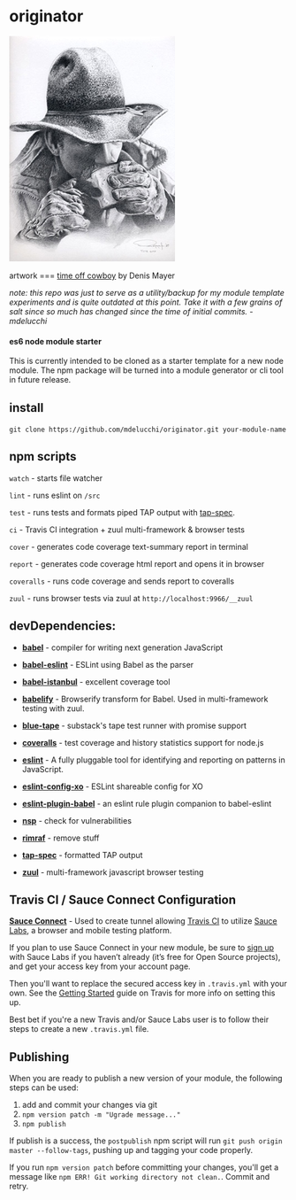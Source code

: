 # originator

![alt text](images/originator.jpg "Time Off Cowboy")

artwork === [time off cowboy](http://www.artcountrycanada.com/mayer-denis-TIME%20OFF%20COWBOY.htm) by Denis Mayer

_note: this repo was just to serve as a utility/backup for my module template experiments and is quite outdated at this point. Take it with a few grains of salt since so much has changed since the time of initial commits. - mdelucchi_

#### es6 node module starter
This is currently intended to be cloned as a starter template for a new node module. The npm package will be turned into a module generator or cli tool in future release.

## install
`git clone https://github.com/mdelucchi/originator.git your-module-name`

## npm scripts

`watch` - starts file watcher

`lint` - runs eslint on `/src`

`test` - runs tests and formats piped TAP output with [tap-spec](https://github.com/scottcorgan/tap-spec).

`ci` - Travis CI integration + zuul multi-framework & browser tests

`cover` - generates code coverage text-summary report in terminal

`report` - generates code coverage html report and opens it in browser

`coveralls` - runs code coverage and sends report to coveralls

`zuul` - runs browser tests via zuul at `http://localhost:9966/__zuul`

## devDependencies:

- [**babel**](https://github.com/babel/babel) - compiler for writing next generation JavaScript

- [**babel-eslint**](https://github.com/babel/babel-eslint) - ESLint using Babel as the parser

- [**babel-istanbul**](https://github.com/ambitioninc/babel-istanbul) - excellent coverage tool

- [**babelify**](https://github.com/babel/babelify) - Browserify transform for Babel. Used in multi-framework testing with zuul.

- [**blue-tape**](https://github.com/spion/blue-tape) - substack's tape test runner with promise support

- [**coveralls**](https://github.com/nickmerwin/node-coveralls) - test coverage and history statistics support for node.js

- [**eslint**](https://github.com/eslint/eslint) - A fully pluggable tool for identifying and reporting on patterns in JavaScript.

- [**eslint-config-xo**](https://github.com/sindresorhus/eslint-config-xo) - ESLint shareable config for XO

- [**eslint-plugin-babel**](https://github.com/babel/eslint-plugin-babel) - an eslint rule plugin companion to babel-eslint

- [**nsp**](https://github.com/nodesecurity/nsp) - check for vulnerabilities

- [**rimraf**](https://github.com/isaacs/rimraf) - remove stuff

- [**tap-spec**](https://github.com/scottcorgan/tap-spec) - formatted TAP output

- [**zuul**](https://github.com/defunctzombie/zuul) - multi-framework javascript browser testing


## Travis CI / Sauce Connect Configuration

[**Sauce Connect**](https://docs.saucelabs.com/reference/sauce-connect/) -  Used to create tunnel allowing [Travis CI](https://travis-ci.org/) to utilize [Sauce Labs](https://saucelabs.com), a browser and mobile testing platform.

If you plan to use Sauce Connect in your new module, be sure to [sign up](https://saucelabs.com/signup) with Sauce Labs if you haven’t already (it’s free for Open Source projects), and get your access key from your account page.

Then you'll want to replace the secured access key in `.travis.yml` with your own. See the [Getting Started](https://docs.saucelabs.com/ci-integrations/travis-ci/) guide on Travis for more info on setting this up.

Best bet if you're a new Travis and/or Sauce Labs user is to follow their steps to create a new `.travis.yml` file.

## Publishing
When you are ready to publish a new version of your module, the following steps can be used:
  1. add and commit your changes via git
  2. `npm version patch -m "Ugrade message..."`
  3. `npm publish`

If publish is a success, the `postpublish` npm script will run `git push origin master --follow-tags`, pushing up and tagging your code properly.

If you run `npm version patch` before committing your changes, you'll get a message like `npm ERR! Git working directory not clean.`. Commit and retry.



